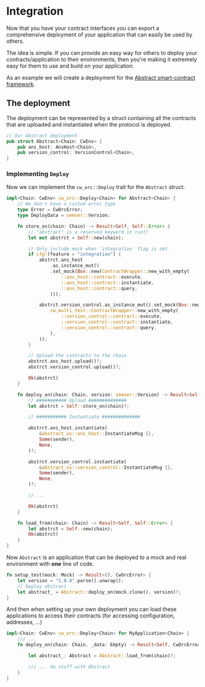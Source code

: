 # Integration

Now that you have your contract interfaces you can export a comprehensive deployment of your application that can easily be used by others.  

The idea is simple. If you can provide an easy way for others to deploy your contracts/application to their environments, then you're making it extremely easy for them to use and build on your application.  

As an example we will create a deployment for the [Abstract smart-contract framework](https://abstract.money/).

## The deployment

The deployment can be represented by a struct containing all the contracts that are uploaded and instantiated when the protocol is deployed.

```rust
// Our Abstract deployment
pub struct Abstract<Chain: CwEnv> {
    pub ans_host: AnsHost<Chain>,
    pub version_control: VersionControl<Chain>,
}
```

### Implementing `Deploy`

Now we can implement the `cw_orc::Deploy` trait for the `Abstract` struct.

```rust
impl<Chain: CwEnv> cw_orc::Deploy<Chain> for Abstract<Chain> {
    // We don't have a custom error type
    type Error = CwOrcError;
    type DeployData = semver::Version;

    fn store_on(chain: Chain) -> Result<Self, Self::Error> {
        // "abstract" is a reserved keyword in rust!
        let mut abstrct = Self::new(chain);

        // Only include mock when `integration` flag is set
        if cfg!(feature = "integration") {
            abstrct.ans_host
                .as_instance_mut()
                .set_mock(Box::new(ContractWrapper::new_with_empty(
                    ::ans_host::contract::execute,
                    ::ans_host::contract::instantiate,
                    ::ans_host::contract::query,
                )));

            abstrct.version_control.as_instance_mut().set_mock(Box::new(
                cw_multi_test::ContractWrapper::new_with_empty(
                    ::version_control::contract::execute,
                    ::version_control::contract::instantiate,
                    ::version_control::contract::query,
                ),
            ));
        }

        // Upload the contracts to the chain
        abstrct.ans_host.upload()?;
        abstrct.version_control.upload()?;

        Ok(abstrct)
    }

    fn deploy_on(chain: Chain, version: semver::Version) -> Result<Self, CwOrcError> {        
        // ########### Upload ##############
        let abstrct = Self::store_on(chain)?;

        // ########### Instantiate ##############

        abstrct.ans_host.instantiate(
            &abstract_os::ans_host::InstantiateMsg {},
            Some(sender),
            None,
        )?;

        abstrct.version_control.instantiate(
            &abstract_os::version_control::InstantiateMsg {},
            Some(sender),
            None,
        )?;

        // ... 

        Ok(abstrct)
    }

    fn load_from(chain: Chain) -> Result<Self, Self::Error> {
        let abstrct = Self::new(chain);
        Ok(abstrct)
    }
}
```

Now `Abstract` is an application that can be deployed to a mock and real environment with **one** line of code.

```rust
fn setup_test(mock: Mock) -> Result<(), CwOrcError> {
    let version = "1.0.0".parse().unwrap();
    // Deploy abstract
    let abstract_ = Abstract::deploy_on(mock.clone(), version)?;
}
```

And then when setting up your own deployment you can load these applications to access their contracts (for accessing configuration, addresses, ...)

```rust
impl<Chain: CwEnv> cw_orc::Deploy<Chain> for MyApplication<Chain> {
    /// ...
    fn deploy_on(chain: Chain, _data: Empty) -> Result<Self, CwOrcError> {

        let abstract_: Abstract = Abstract::load_from(chain)?;

        /// ... do stuff with Abstract
    }
}
```

